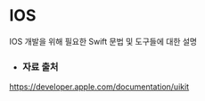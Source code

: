 # IOS 
IOS 개발을 위해 필요한 Swift 문법 및 도구들에 대한 설명

* ### 자료 출처   
<https://developer.apple.com/documentation/uikit>
